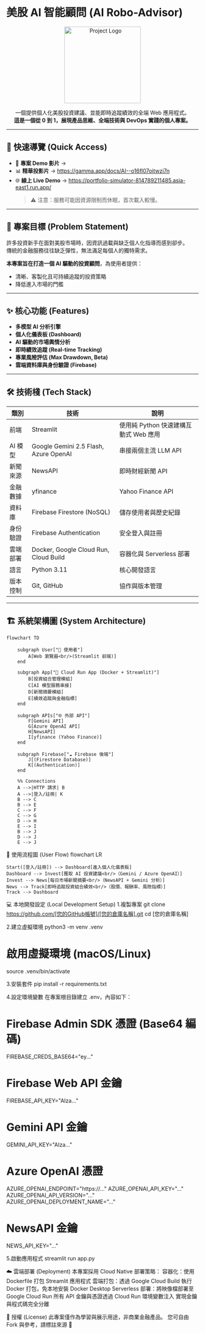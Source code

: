 # 美股 AI 智能顧問 (AI Robo-Advisor)

<p align="center">
  <img src="https://storage.googleapis.com/gemini-prod/images/workspace_emblem_2x.png" alt="Project Logo" width="200"/>
</p>

<p align="center">
  一個提供個人化美股投資建議、並能即時追蹤績效的全端 Web 應用程式。<br />
  <strong>這是一個從 0 到 1，展現產品思維、全端技術與 DevOps 實踐的個人專案。</strong>
</p>

---

## 🚀 快速導覽 (Quick Access)

- 🎥 **專案 Demo 影片** → 
- 📊 **精華投影片** → https://gamma.app/docs/AI--o16fl07oitwzi7n
- 🌐 **線上 Live Demo** → https://portfolio-simulator-814789211485.asia-east1.run.app/
  > ⚠️ 注意：服務可能因資源限制而休眠，首次載入較慢。  

---

## 🎯 專案目標 (Problem Statement)

許多投資新手在面對美股市場時，因資訊過載與缺乏個人化指導而感到卻步。  
傳統的金融服務往往缺乏彈性，無法滿足每個人的獨特需求。  

**本專案旨在打造一個 AI 驅動的投資顧問**，為使用者提供：  
- 清晰、客製化且可持續追蹤的投資策略  
- 降低進入市場的門檻  

---

## ✨ 核心功能 (Features)

- **多模型 AI 分析引擎**  
- **個人化儀表板 (Dashboard)**  
- **AI 驅動的市場輿情分析**  
- **即時績效追蹤 (Real-time Tracking)**  
- **專業風險評估 (Max Drawdown, Beta)**  
- **雲端資料庫與身份驗證 (Firebase)**  

---

## 🛠️ 技術棧 (Tech Stack)

| 類別 | 技術 | 說明 |
|------|------|------|
| 前端 | Streamlit | 使用純 Python 快速建構互動式 Web 應用 |
| AI 模型 | Google Gemini 2.5 Flash, Azure OpenAI | 串接兩個主流 LLM API |
| 新聞來源 | NewsAPI | 即時財經新聞 API |
| 金融數據 | yfinance | Yahoo Finance API |
| 資料庫 | Firebase Firestore (NoSQL) | 儲存使用者與歷史紀錄 |
| 身份驗證 | Firebase Authentication | 安全登入與註冊 |
| 雲端部署 | Docker, Google Cloud Run, Cloud Build | 容器化與 Serverless 部署 |
| 語言 | Python 3.11 | 核心開發語言 |
| 版本控制 | Git, GitHub | 協作與版本管理 |

---

## 🏗️ 系統架構圖 (System Architecture)

```mermaid
flowchart TD

    subgraph User["👤 使用者"]
        A[Web 瀏覽器<br/>(Streamlit 前端)]
    end

    subgraph App["🚀 Cloud Run App (Docker + Streamlit)"]
        B[投資組合管理模組] 
        C[AI 模型服務串接] 
        D[新聞摘要模組] 
        E[績效追蹤與金融指標]
    end

    subgraph APIs["🌐 外部 API"]
        F[Gemini API] 
        G[Azure OpenAI API] 
        H[NewsAPI] 
        I[yfinance (Yahoo Finance)]
    end

    subgraph Firebase["☁️ Firebase 後端"]
        J[(Firestore Database)]
        K[(Authentication)]
    end

    %% Connections
    A -->|HTTP 請求| B
    A -->|登入/註冊| K
    B --> C
    B --> E
    C --> F
    C --> G
    D --> H
    E --> I
    B --> J
    D --> J
    E --> J
```

🔄 使用流程圖 (User Flow)
flowchart LR

    Start([登入/註冊]) --> Dashboard[進入個人化儀表板]
    Dashboard --> Invest[獲取 AI 投資建議<br/>（Gemini / Azure OpenAI）]
    Invest --> News[每日市場新聞摘要<br/>（NewsAPI + Gemini 分析）]
    News --> Track[即時追蹤投資組合績效<br/>（股價、報酬率、風險指標）]
    Track --> Dashboard

💻 本地開發設定 (Local Development Setup)
1.複製專案
git clone https://github.com/[您的GitHub帳號]/[您的倉庫名稱].git
cd [您的倉庫名稱]

2.建立虛擬環境
python3 -m venv .venv
# 啟用虛擬環境 (macOS/Linux)
source .venv/bin/activate

3.安裝套件
pip install -r requirements.txt

4.設定環境變數
在專案根目錄建立 .env，內容如下：
# Firebase Admin SDK 憑證 (Base64 編碼)
FIREBASE_CREDS_BASE64="ey..."

# Firebase Web API 金鑰
FIREBASE_API_KEY="AIza..."

# Gemini API 金鑰
GEMINI_API_KEY="AIza..."

# Azure OpenAI 憑證
AZURE_OPENAI_ENDPOINT="https://..."
AZURE_OPENAI_API_KEY="..."
AZURE_OPENAI_API_VERSION="..."
AZURE_OPENAI_DEPLOYMENT_NAME="..."

# NewsAPI 金鑰
NEWS_API_KEY="..."

5.啟動應用程式
streamlit run app.py

☁️ 雲端部署 (Deployment)
本專案採用 Cloud Native 部署策略：
容器化：使用 Dockerfile 打包 Streamlit 應用程式
雲端打包：透過 Google Cloud Build 執行 Docker 打包，免本地安裝 Docker Desktop
Serverless 部署：將映像檔部署至 Google Cloud Run
所有 API 金鑰與憑證透過 Cloud Run 環境變數注入
實現金鑰與程式碼完全分離

📜 授權 (License)
此專案僅作為學習與展示用途，非商業金融產品。
您可自由 Fork 與參考，請標註來源 🙌

